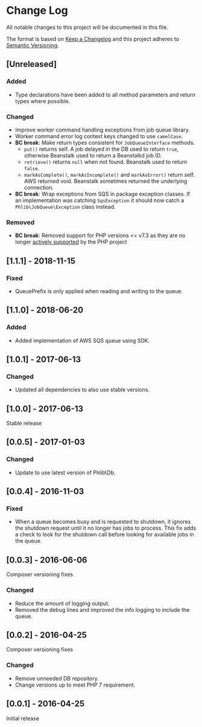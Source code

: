 # Change Log
All notable changes to this project will be documented in this file.

The format is based on [Keep a Changelog](http://keepachangelog.com/)
and this project adheres to [Semantic Versioning](http://semver.org/).

## [Unreleased]
### Added
- Type declarations have been added to all method parameters and return types
  where possible.
### Changed
- Improve worker command handling exceptions from job queue library.
- Worker command error log context keys changed to use `camelCase`.
- **BC break**: Make return types consistent for `JobQueueInterface` methods.
  - `put()` returns self. A job delayed in the DB used to return `true`,
    otherwise Beanstalk used to return a Beanstalkd job ID.
  - `retrieve()` returns `null` when not found. Beanstalk used to return `false`.
  - `markAsComplete()`, `markAsIncomplete()` and `markAsError()` return self.
    AWS returned void. Beanstalk sometimes returned the underlying connection.
- **BC break**: Wrap exceptions from SQS in package exception classes.
  If an implementation was catching `SqsException` it should now catch a
  `Phlib\JobQueue\Exception` class instead.
### Removed
- **BC break**: Removed support for PHP versions <= v7.3 as they are no longer
  [actively supported](https://php.net/supported-versions.php) by the PHP project

## [1.1.1] - 2018-11-15
### Fixed
- QueuePrefix is only applied when reading and writing to the queue.

## [1.1.0] - 2018-06-20
### Added
- Added implementation of AWS SQS queue using SDK.

## [1.0.1] - 2017-06-13
### Changed
- Updated all dependencies to also use stable versions.

## [1.0.0] - 2017-06-13
Stable release

## [0.0.5] - 2017-01-03
### Changed
- Update to use latest version of Phlib\Db.

## [0.0.4] - 2016-11-03
### Fixed
- When a queue becomes busy and is requested to shutdown, it ignores the
  shutdown request until it no longer has jobs to process. This fix adds
  a check to look for the shutdown call before looking for available jobs
  in the queue.

## [0.0.3] - 2016-06-06
Composer versioning fixes
### Changed
- Reduce the amount of logging output.
- Removed the debug lines and improved the info logging to include the queue.

## [0.0.2] - 2016-04-25
Composer versioning fixes
### Changed
- Remove unneeded DB repository.
- Change versions up to meet PHP 7 requirement.

## [0.0.1] - 2016-04-25
Initial release
